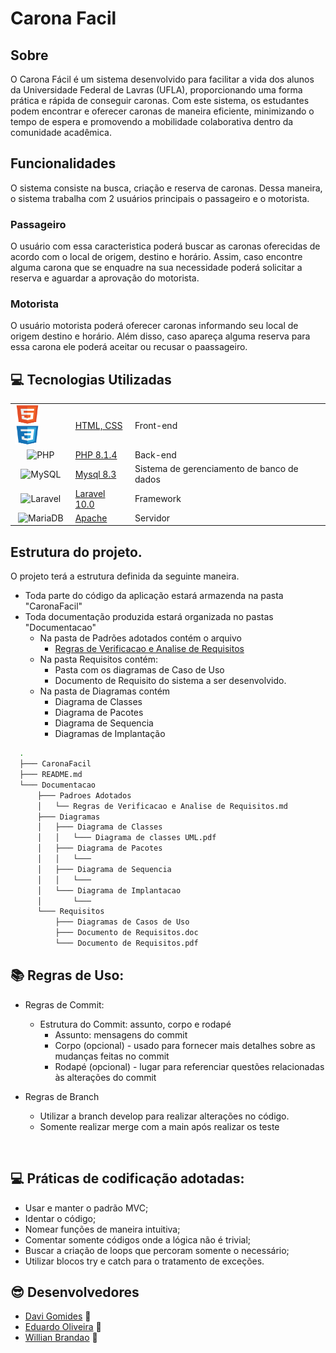 # Carona Facil

## Sobre

O Carona Fácil é um sistema desenvolvido para facilitar a vida dos alunos da Universidade Federal de Lavras (UFLA), proporcionando uma forma prática e rápida de conseguir caronas. Com este sistema, os estudantes podem encontrar e oferecer caronas de maneira eficiente, minimizando o tempo de espera e promovendo a mobilidade colaborativa dentro da comunidade acadêmica.

## Funcionalidades

O sistema consiste na busca, criação e reserva de caronas. Dessa maneira, o sistema trabalha com 2 usuários principais o passageiro e o motorista.

### Passageiro

O usuário com essa caracteristica poderá buscar as caronas oferecidas de acordo com o local de origem, destino e horário. Assim, caso encontre alguma carona que se enquadre na sua necessidade poderá solicitar a reserva e aguardar a aprovação do motorista.

### Motorista

O usuário motorista poderá oferecer caronas informando seu local de origem destino e horário. Além disso, caso apareça alguma reserva para essa carona ele poderá aceitar ou recusar o paassageiro.

## :computer: Tecnologias Utilizadas

<table border-collapse=collapse>
  <tr>
    <td><img alt="HTML" height="30" width="40" src="https://raw.githubusercontent.com/devicons/devicon/1119b9f84c0290e0f0b38982099a2bd027a48bf1/icons/html5/html5-original.svg" /> 
    <img alt="CSS" height="30" width="40" src="https://raw.githubusercontent.com/devicons/devicon/1119b9f84c0290e0f0b38982099a2bd027a48bf1/icons/css3/css3-original.svg" /> 
    </td>
    <td><a href="https://www.w3schools.com/html/" target="_blank">HTML, CSS </a></td>
    <td>Front-end</td>
  </tr>
  <tr>
    <td align ="center"><img alt="PHP"  height="30" width="40"  src="https://www.php.net//images/logos/new-php-logo.svg" /></td>
    <td><a href="https://www.php.net/docs.php" target="_blank">PHP 8.1.4</a></td>
    <td>Back-end</td>
  </tr>
  <tr>
    <td align ="center"><img alt="MySQL" height="30" width="40" src="https://upload.wikimedia.org/wikipedia/commons/0/0a/MySQL_textlogo.svg" /></td>
    <td><a href="https://www.mysql.com/" target="_blank">Mysql 8.3</a></td>
    <td>Sistema de gerenciamento de banco de dados</td>
  </tr>
    <tr>
    <td align ="center"><img alt="Laravel" height="30" width="40" src="https://upload.wikimedia.org/wikipedia/commons/9/9a/Laravel.svg" /></td>
    <td><a href="https://laravel.com/docs/10.x/readme" target="_blank">Laravel 10.0 </a></td>
    <td>Framework</td>
  </tr>
    <tr>
    <td align ="center"><img alt="MariaDB" height="30" width="40" src="https://upload.wikimedia.org/wikipedia/commons/1/10/Apache_HTTP_server_logo_%282019-present%29.svg" /></td>
    <td><a href="https://www.apache.org/" target="_blank">Apache</a></td>
    <td>Servidor</td>
  </tr>
</table>

## Estrutura do projeto.

O projeto terá a estrutura definida da seguinte maneira.

- Toda parte do código da aplicação estará armazenda na pasta "CaronaFacil"
- Toda documentação produzida estará organizada no pastas "Documentacao"
  - Na pasta de Padrões adotados contém o arquivo
    - [Regras de Verificacao e Analise de Requisitos](./Documentacao/Padroes%20Adotados/Regras%20de%20Verificacao%20e%20Analise%20de%20Requisitos.md)
  - Na pasta Requisitos contém:
    - Pasta com os diagramas de Caso de Uso
    - Documento de Requisito do sistema a ser desenvolvido.
  - Na pasta de Diagramas contém
    - Diagrama de Classes
    - Diagrama de Pacotes
    - Diagrama de Sequencia
    - Diagramas de Implantação

```bash
  .
  ├─── CaronaFacil
  ├─── README.md
  └─── Documentacao
      ├─── Padroes Adotados
      │   └── Regras de Verificacao e Analise de Requisitos.md
      ├─── Diagramas
      │   ├─── Diagrama de Classes
      │   │   └─── Diagrama de classes UML.pdf
      │   ├─── Diagrama de Pacotes
      │   │   └───
      │   ├─── Diagrama de Sequencia
      │   │   └───
      │   └─── Diagrama de Implantacao
      │       └─── 
      └─── Requisitos
          ├─── Diagramas de Casos de Uso
          ├─── Documento de Requisitos.doc
          └─── Documento de Requisitos.pdf


```

## :books: Regras de Uso:

- Regras de Commit:
  - Estrutura do Commit​​​​​​​: assunto, corpo e rodapé
    - Assunto: mensagens do commit
    - Corpo (opcional) - usado para fornecer mais detalhes sobre as mudanças feitas no commit
    - Rodapé (opcional) - lugar para referenciar questões relacionadas às alterações do commit

- Regras de Branch 
  - Utilizar a branch develop para realizar alterações no código.
  - Somente realizar merge com a main após realizar os teste


<br>


## :computer: Práticas de codificação adotadas:

- Usar e manter o padrão MVC;
- Identar o código;
- Nomear funções de maneira intuitiva;
- Comentar somente códigos onde a lógica não é trivial;
- Buscar a criação de loops que percoram somente o necessário;
- Utilizar blocos try e catch para o tratamento de exceções.

## :sunglasses: Desenvolvedores

- [Davi Gomides](https://github.com/daviresende123) :wolf:
- [Eduardo Oliveira](https://github.com/eduardoliveirag) :wolf:
- [Willian Brandao](https://github.com/WillianBrandao) :wolf:
